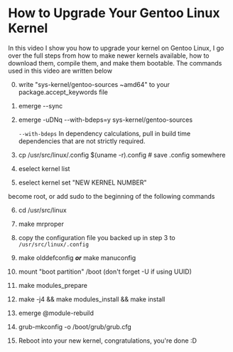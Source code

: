 # How to Upgrade Your Gentoo Linux Kernel 

In this video I show you how to upgrade your kernel on Gentoo Linux, I go over
the full steps from how to make newer kernels available, how to download them,
compile them, and make them bootable. The commands used in this video are
written below


0. write "sys-kernel/gentoo-sources ~amd64" to your package.accept_keywords file
1. emerge --sync
2. emerge -uDNq --with-bdeps=y sys-kernel/gentoo-sources

    ```--with-bdeps``` In dependency calculations, pull in build time
    dependencies that are not strictly required.

3. cp /usr/src/linux/.config $(uname -r).config # save .config somewhere

4. eselect kernel list
5. eselect kernel set "NEW KERNEL NUMBER"

become root, or add sudo to the beginning of the following commands

6. cd /usr/src/linux
7. make mrproper
8. copy the configuration file you backed up in step 3 to ```/usr/src/linux/.config```
9. make olddefconfig **_or_** make manuconfig
10. mount "boot partition" /boot (don't forget -U if using UUID)
11. make modules_prepare
12. make -j4 && make modules_install && make install

13. emerge @module-rebuild

14. grub-mkconfig -o /boot/grub/grub.cfg
15. Reboot into your new kernel, congratulations, you're done :D
